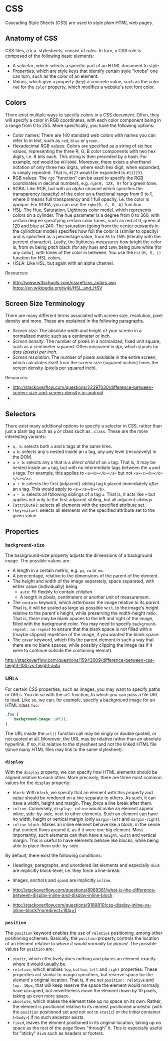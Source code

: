 # CSS

Cascading Style Sheets (CSS) are used to style plain HTML web pages.

## Anatomy of CSS

CSS files, a.k.a. stylesheets, consist of *rules*. In turn, a CSS rule is
composed of the following basic elements:

* A *selector*, which selects a specific part of an HTML document to style.
* *Properties*, which are style keys that identify certain style "knobs" one can
  turn, such as the color of an element.
* *Values*, which give a property (key) a concrete value, such as the color
  `red` for the `color` property, which modifies a website's text font color.

## Colors

There exist multiple ways to specify colors in a CSS document. Often, they will
specify a color in RGB coordinates, with each color component being in a range
from 0 to 255. More specifically, you have the following options:

* Color names: There are 140 standard web colors with names you can refer to in
  text, such as `red`, `blue` or `green`.
* Hexadecimal RGB values: Colors are specified as a string of six hex values,
  representing the three R, G, B color components with two hex digits, i.e. 8
  bits each. This string is then preceded by a hash. For example, red would be
  `#FF0000`. Moreover, there exists a shorthand notation of only three hex
  digits, where each hex digit, when expanded, is simply repeated. That is,
  `#123` would be expanded to `#112233`.
* RGB values: The `rgb` "function" can be used to specify the RGB coordinates in
  decimal numbers, e.g. `rgb(0, 128, 0)` for a green tone.
* RGBA: Like RGB, but with an *alpha* channel which specifies the transparency
  (opacity) of the color on a fractional range from 0 to 1, where 0 means full
  transparency and 1 full opacity, i.e. the color is *opaque*. For RGBA, you can
  use the `rgba(R, G, B, A)` function.
* HSL: The Hue, Saturation, Lightness color model, which represents colors on a
  cylinder. The hue parameter is a degree from 0 to 360, with certain degree
  specifying certain color tones, such as red at 0, green at 120 and blue
  at 240. The saturation (going from the center outwards in the cylindrical
  model) specifies how full the color is (similar to opacity) and is specified
  as a percentage value, from `0%` to `100%` (literally with the percent
  character). Lastly, the lightness meausures how bright the color is, from `0%`
  being pitch black (for any hue) and `100%` being pure white (for any color),
  with tones of the color in between. You use the `hsl(H, S, L)` function for
  HSL colors.
* HSLA: Like HSL, but again with an alpha channel.

Resources:

* http://www.w3schools.com/cssref/css_colors.asp
https://en.wikipedia.org/wiki/HSL_and_HSV

## Screen Size Terminology

There are many different terms associated with screen size, resolution, pixel
density and more. These are explained in the following paragraphs.

* *Screen size*: The absolute width and height of your screen in a normalized
  metric such as a centimeter or inch.
* *Screen density*: The number of pixels in a normalized, fixed unit square,
  such as a centimeter squared. Often measured in *dpi*, which stands for *dots
  (pixels) per inch*.
* *Screen resolution*: The number of pixels available in the entire screen,
  which calculates itself from the screen size (squared inches) times the screen
  density (pixels per squared inch).

Resources:

*
  http://stackoverflow.com/questions/22397030/difference-between-screen-size-and-screen-density-in-android
*

## Selectors

There exist many additional options to specify a selector in CSS, rather than
just a plain tag such as `p` or class such as `.class`. These are the more
interesting variants:

* `a, b`: selects both `a` and `b` tags at the same time.
* `a b`: selects any `b` nested inside an `a` tag, any any level (recursively)
  in the DOM.
* `a > b`: selects any `b` that is a *direct child* of an `a` tag. That is, it
  may be nested inside an `a` tag, but with no intermediate tags between the `a`
  and `b` tags. For example, this applies to `<a><b></b></a>` but not
  `<a><c><b></b></c></a>`.
* `a + b`: selects the first (adjacent) sibling tag `b` placed immediately
  *after* an `a` tag. This would apply to `<a></a><b></b>`.
* `a ~ b`: selects all following siblings of a tag `a`. That is, it acts like
  `+` but applies not only to the first adjacent sibling, but all adjacent
  siblings.
* `[attribute]`: selects all elements with the specified attribute set.
* `[key=value]`: selects all elements wit the specified attribute set to the
  given value.

## Properties

### `background-size`

The background-size property adjusts the dimensions of a background image. The
possible values are:

* A length in a certain metric, e.g. `px`, `cm` or `em`.
* A perecentage, relative to the dimensions of the parent of the element.
* The height and width of the image separately, space separated, with either
  value (individually) being:
  - `auto`: Fit flexibly to contain *children*.
  - A length in pixels, centimeters or another unit of measurement.
* The `contain` keyword, which *letterboxes* the image relative to its
  *parent*. That is, it will be scaled as large as possible w.r.t. to the
  image's height relative to the parent's height, while preserving the
  width-height ratio. That is, there may be blank spaces to the left and right
  of the image, filled with the background color. You may need to specify
  `background-repeat: no-repeat` to ensure that the blank space is not filled
  with a (maybe clipped) repetition of the image, if you wanted the blank
  space.
* The `cover` keyword, which fills the parent element in such a way that there
  are no blank spaces, while possibly clipping the image (as if it were to
  continue outside the containing elemnt).

http://stackoverflow.com/questions/15943009/difference-between-css-height-100-vs-height-auto

### URLs

For certain CSS properties, such as images, you may want to specify paths or
URLs. You do so with the `url` function, to which you can pass a file URL to
load. Like so, we can, for example, specify a background image for an HTML class
`foo`:

```CSS
.foo {
	background-image: url();
}
```

The URL inside the `url()` function call may be singly or double quoted, or not
quoted at all. Moreover, the URL may be relative rather than an absolute
hyperlink. If so, it is relative to the stylesheet and not the linked HTML file
(since many HTML files may link to the same stylesheet).

### `display`

With the `display` property, we can specify how HTML elements should be aligned
relative to each other. More precisely, there are three most common values for
the `display` property:

* `block`: With `block`, we specify that an element with this property and
  value should be rendered on a line separate to others. As such, it can have a
  width, height and margin. They *force* a line break after them.
* `inline`: Conversely, `display: inline` would make an element appear inline,
  side-by-side, next to other elements. Such an element can have no width,
  height or vertical margin (only `margin-left` and `margin-right`).
* `inline-block`: Makes an inline element behave like a block, in the sense that
  content flows around it, as if it were one big element. Most importantly, such
  elements can then have a `height`, `width` and vertical margin. This is useful
  to have elements behave like blocks, while being able to place them
  side-by-side.

By default, there exist the following conditions:

* Headings, paragraphs, and unordered list elements and especially `div`s are
  implicitly block-level, i.e. they force a line-break.
* Images, anchors and `span`s are implicitly `inline`.

*
  http://stackoverflow.com/questions/8969381/what-is-the-difference-between-display-inline-and-display-inline-block
* http://stackoverflow.com/questions/9189810/css-display-inline-vs-inline-block?noredirect=1&lq=1

### `position`

The `position` keyword enables the use of `relative` positioning, among other
positioning schemes. Basically, the `position` property controls the location of
an element relative to *where it would normally be placed*. The possible values
for `position` are:

* `static`, which effectively does nothing and places an element exactly where
  it would usually be.
* `relative`, which enables `top`, `bottom`, `left` and `right`
  properties. These properties act similar to margin specifiers, but reserve
  space for the element's original location. That is, if we set `position:
  relative` and `top: 10px`, that will keep reserve the space the element would
  normally have occupied, but nevertheless move the element down by 10 pixels,
  taking up even more space.
* `absolute`, which makes the element take up no space on its own. Rather, the
  element is positioned relative to its nearest positioned ancestor (with the
  `position` positioned set and not set to `static`) or the initial container
  (`<body>`) if no such ancestor exists.
* `fixed`, leaves the element positioned in its original location, taking up no
  space as the rest of the page flows "through" it. This is especially useful
  for "sticky" `div`s such as headers or footers.
